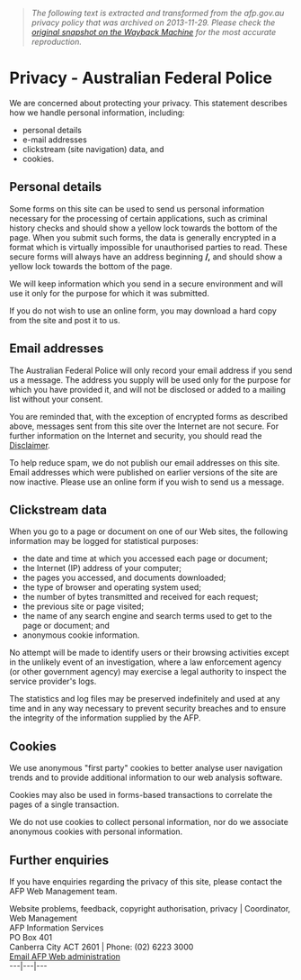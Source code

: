 > *The following text is extracted and transformed from the afp.gov.au privacy policy that was archived on 2013-11-29. Please check the [original snapshot on the Wayback Machine](https://web.archive.org/web/20131129124749id_/http%3A//www.afp.gov.au/Global/Privacy.aspx) for the most accurate reproduction.*

# Privacy - Australian Federal Police

We are concerned about protecting your privacy. This statement describes how we handle personal information, including:

  * personal details
  * e-mail addresses
  * clickstream (site navigation) data, and 
  * cookies.



##  Personal details

Some forms on this site can be used to send us personal information necessary for the processing of certain applications, such as criminal history checks and should show a yellow lock towards the bottom of the page. When you submit such forms, the data is generally encrypted in a format which is virtually impossible for unauthorised parties to read. These secure forms will always have an address beginning **/,** and should show a yellow lock towards the bottom of the page.

We will keep information which you send in a secure environment and will use it only for the purpose for which it was submitted.

If you do not wish to use an online form, you may download a hard copy from the site and post it to us.

##  Email addresses

The Australian Federal Police will only record your email address if you send us a message. The address you supply will be used only for the purpose for which you have provided it, and will not be disclosed or added to a mailing list without your consent.

You are reminded that, with the exception of encrypted forms as described above, messages sent from this site over the Internet are not secure. For further information on the Internet and security, you should read the [Disclaimer](https://web.archive.org/Global/Disclaimer.aspx).

To help reduce spam, we do not publish our email addresses on this site. Email addresses which were published on earlier versions of the site are now inactive. Please use an online form if you wish to send us a message. 

##  Clickstream data

When you go to a page or document on one of our Web sites, the following information may be logged for statistical purposes:

  * the date and time at which you accessed each page or document; 
  * the Internet (IP) address of your computer; 
  * the pages you accessed, and documents downloaded; 
  * the type of browser and operating system used; 
  * the number of bytes transmitted and received for each request; 
  * the previous site or page visited; 
  * the name of any search engine and search terms used to get to the page or document; and 
  * anonymous cookie information.



No attempt will be made to identify users or their browsing activities except in the unlikely event of an investigation, where a law enforcement agency (or other government agency) may exercise a legal authority to inspect the service provider's logs.

The statistics and log files may be preserved indefinitely and used at any time and in any way necessary to prevent security breaches and to ensure the integrity of the information supplied by the AFP.

##  Cookies

We use anonymous "first party" cookies to better analyse user navigation trends and to provide additional information to our web analysis software.

Cookies may also be used in forms-based transactions to correlate the pages of a single transaction.

We do not use cookies to collect personal information, nor do we associate anonymous cookies with personal information.

## Further enquiries

If you have enquiries regarding the privacy of this site, please contact the AFP Web Management team.

Website problems, feedback, copyright authorisation, privacy | Coordinator, Web Management  
AFP Information Services  
PO Box 401  
Canberra City ACT 2601 | Phone: (02) 6223 3000  
[Email AFP Web administration](https://forms.afp.gov.au/email_forms/web_admin)  
---|---|---
